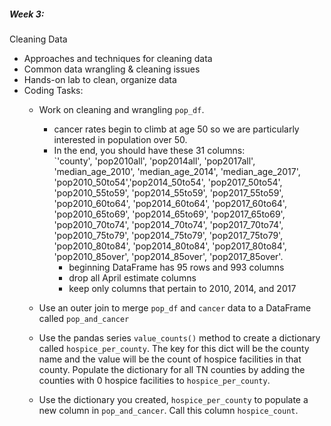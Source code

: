 ##### Week 3:
Cleaning Data  
- Approaches and techniques for cleaning data
- Common data wrangling & cleaning issues  
- Hands-on lab to clean, organize data
- Coding Tasks:
    * Work on cleaning and wrangling `pop_df`. 
        - cancer rates begin to climb at age 50 so we are particularly interested in population over 50.
        - In the end, you should have these 31 columns:  
   `'county', 'pop2010all', 'pop2014all', 'pop2017all', 'median_age_2010', 'median_age_2014', 'median_age_2017', 'pop2010_50to54','pop2014_50to54', 'pop2017_50to54', 'pop2010_55to59', 'pop2014_55to59', 'pop2017_55to59', 'pop2010_60to64', 'pop2014_60to64', 'pop2017_60to64',
    'pop2010_65to69', 'pop2014_65to69', 'pop2017_65to69', 'pop2010_70to74', 'pop2014_70to74', 'pop2017_70to74', 'pop2010_75to79', 'pop2014_75to79', 'pop2017_75to79', 'pop2010_80to84', 'pop2014_80to84', 'pop2017_80to84',
    'pop2010_85over', 'pop2014_85over', 'pop2017_85over'.  
            - beginning DataFrame has 95 rows and 993 columns
            - drop all April estimate columns
            - keep only columns that pertain to 2010, 2014, and 2017
    
    * Use an outer join to merge `pop_df` and `cancer` data to a DataFrame called `pop_and_cancer`
    * Use the pandas series `value_counts()` method to create a dictionary called `hospice_per_county`. The key for this dict will be the county name and the value will be the count of hospice facilities in that county. Populate the dictionary for all TN counties by adding the counties with 0 hospice facilities to `hospice_per_county`.
    * Use the dictionary you created, `hospice_per_county` to populate a new column in `pop_and_cancer`. Call this column `hospice_count`.
        
    
